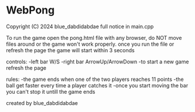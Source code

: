 # WebPong

Copyright (C) 2024  blue_dabdidabdae
full notice in main.cpp

To run the game open the pong.html file with any browser, do NOT move files around or the game won't work properly.
once you run the file or refresh the page the game will start within 3 seconds

controls:
 -left bar W/S
 -right bar ArrowUp/ArrowDown
 -to start a new game refresh the page

rules:
 -the game ends when one of the two players reaches 11 points
 -the ball get faster every time a player catches it
 -once you start moving the bar you can't stop it untill the game ends

created by
blue_dabdidabdae